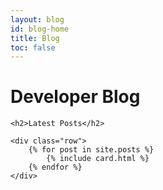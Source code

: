 ```yaml
---
layout: blog
id: blog-home
title: Blog
toc: false
---
```

<h1>Developer Blog</h1>

<div id="content">
    
    <h2>Latest Posts</h2>

    <div class="row">
        {% for post in site.posts %}
            {% include card.html %}
        {% endfor %}
    </div>
    
</div>